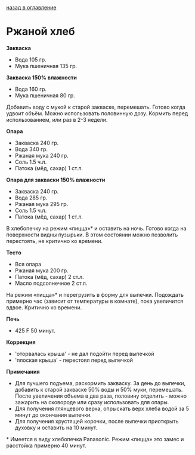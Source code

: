     
[назад в оглавление](../content.md)
# Ржаной хлеб

**Закваска**
- Вода 105 гр.
- Мука пшеничная 135 гр.

**Закваска 150% влажности**
- Вода 160 гр.
- Мука пшеничная 80 гр.

Добавить воду с мукой к старой закваске, перемешать. Готово когда удвоит объём. 
Можно использовать половинную дозу. Кормить перед использованием, 
или раз в 2-3 недели.

**Опара**
- Закваска 240 гр.
- Вода 340 гр.
- Ржаная мука 240 гр.
- Соль 1.5 ч.л.
- Патока (мёд, сахар) 1 ст.л.

**Опара для закваски 150% влажности**
- Закваска 240 гр.
- Вода 285 гр.
- Ржаная мука 295 гр.
- Соль 1.5 ч.л.
- Патока (мёд, сахар) 1 ст.л.

В хлебопечку на режим «пицца»* и оставить на ночь. Готово когда на поверхности
видны пузырьки. В этом состоянии можно позволить перестоять, не критично ко времени.

**Тесто**
- Вся опара
- Ржаная мука 200 гр.
- Патока (мёд, сахар) 2 ст.л.
- Масло подсолнечное 2 ст.л.

На режим «пицца»* и перегрузить в форму для выпечки. Подождать примерно час 
(зависит от температуры в комнате), пока увеличится вдвое. Критично ко времени.

**Печь**
- 425 F 50 минут.

**Коррекция**
- 'оторвалась крыша' - не дал подойти перед выпечкой
- 'плоская крыша' - перестоял перед выпечкой

**Примечания**

- Для лучшего подъема, раскормить закваску. За день до выпечки, добавить к старой закваске
  50% воды и 50% муки, перемешать. После увеличения объема в два раза, половину отделить -
  можно зажарить на сковороде или сразу использовать для опары.
- Для получения глянцевого верха, опрыскать верх хлеба водой за 5 минут до окончания выпечки.
- Для получения хрустящей корочки, после выпечки приоткрыть духовку и оставить на 10 минут.

\* Имеется в виду хлебопечка Panasonic. Режим «пицца» это замес и расстойка 
примерно 40 минут.
